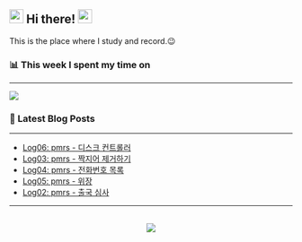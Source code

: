 ## <div align="left" ><img src="https://camo.githubusercontent.com/e8e7b06ecf583bc040eb60e44eb5b8e0ecc5421320a92929ce21522dbc34c891/68747470733a2f2f6d656469612e67697068792e636f6d2f6d656469612f6876524a434c467a6361737252346961377a2f67697068792e676966" width="25" height="25"> Hi there! <img src="https://camo.githubusercontent.com/e8e7b06ecf583bc040eb60e44eb5b8e0ecc5421320a92929ce21522dbc34c891/68747470733a2f2f6d656469612e67697068792e636f6d2f6d656469612f6876524a434c467a6361737252346961377a2f67697068792e676966" width="25" height="25"></div> 

  This is the place where I study and record.😉
<br/>

### 📊 This week I spent my time on
<hr/>
<img src="https://readme-editor.vercel.app/api/wakatime?username=@minshigee&v=2" align="center" /></div>
<br/>  

### 📕 Latest Blog Posts  
<hr/>

<!-- BLOG-POST-LIST:START -->
- [Log06: pmrs - 디스크 컨트롤러](https://minshigee.github.io/devlog/ps/python/%EB%94%94%EC%8A%A4%ED%81%AC%EC%BB%A8%ED%8A%B8%EB%A1%A4%EB%9F%AC/)
- [Log03: pmrs - 짝지어 제거하기](https://minshigee.github.io/devlog/ps/python/1%EC%A7%9D%EC%A7%80%EC%96%B4%EC%A0%9C%EA%B1%B0%ED%95%98%EA%B8%B0/)
- [Log04: pmrs - 전화번호 목록](https://minshigee.github.io/devlog/ps/python/2%EC%A0%84%ED%99%94%EB%B2%88%ED%98%B8%EB%AA%A9%EB%A1%9D/)
- [Log05: pmrs - 위장](https://minshigee.github.io/devlog/ps/python/3%EC%9C%84%EC%9E%A5/)
- [Log02: pmrs - 출국 심사](https://minshigee.github.io/devlog/ps/python/%EC%B6%9C%EA%B5%AD%EC%8B%AC%EC%82%AC/)
<!-- BLOG-POST-LIST:END -->  

<hr/>
<br/>  
<div align="center">
<img src="https://komarev.com/ghpvc/?username=MinShiGee&&style=flat-square"/>
</div>  
  
<br/>  

